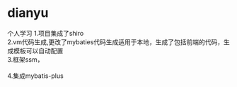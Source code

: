 # dianyu
个人学习
1.项目集成了shiro<br/>
2.vm代码生成,更改了mybaties代码生成适用于本地，生成了包括前端的代码，生成模板可以自动配置<br/>
3.框架ssm，<br/><br/>
4.集成mybatis-plus<br/>
